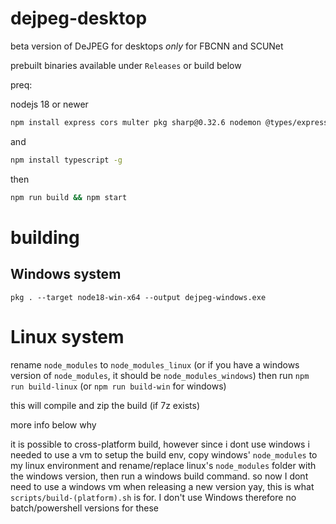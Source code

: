 # dejpeg-desktop

beta version of DeJPEG for desktops *only* for FBCNN and SCUNet

prebuilt binaries available under `Releases` or build below

preq:

nodejs 18 or newer

```bash
npm install express cors multer pkg sharp@0.32.6 nodemon @types/express @types/cors @types/multer @types/node onnxruntime-node@latest winston
```

and

```bash
npm install typescript -g
```

then

```bash
npm run build && npm start
```

# building

## Windows system

`pkg . --target node18-win-x64 --output dejpeg-windows.exe`

# Linux system

rename `node_modules` to `node_modules_linux` (or if you have a windows version of `node_modules`, it should be `node_modules_windows`) then run `npm run build-linux` (or `npm run build-win` for windows)

this will compile and zip the build (if 7z exists)

more info below why

it is possible to cross-platform build, however since i dont use windows i needed to use a vm to setup the build env, copy windows' `node_modules` to my linux environment and rename/replace linux's `node_modules` folder with the windows version, then run a windows build command. so now I dont need to use a windows vm when releasing a new version yay, this is what `scripts/build-(platform).sh` is for. I don't use Windows therefore no batch/powershell versions for these